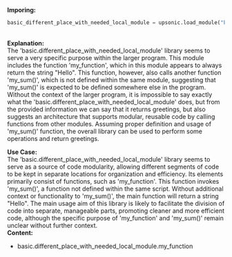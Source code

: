 <b class="custom_code_highlight_green">Imporing:</b><br>
```python
basic_different_place_with_needed_local_module = upsonic.load_module("basic.different_place_with_needed_local_module")
```
<br><b class="custom_code_highlight_green">Explanation:</b><br>The 'basic.different_place_with_needed_local_module' library seems to serve a very specific purpose within the larger program. This module includes the function 'my_function', which in this module appears to always return the string "Hello". This function, however, also calls another function 'my_sum()', which is not defined within the same module, suggesting that 'my_sum()' is expected to be defined somewhere else in the program. Without the context of the larger program, it is impossible to say exactly what the 'basic.different_place_with_needed_local_module' does, but from the provided information we can say that it returns greetings, but also suggests an architecture that supports modular, reusable code by calling functions from other modules. Assuming proper definition and usage of 'my_sum()' function, the overall library can be used to perform some operations and return greetings.

<b class="custom_code_highlight_green">Use Case:</b><br>The 'basic.different_place_with_needed_local_module' library seems to serve as a source of code modularity, allowing different segments of code to be kept in separate locations for organization and efficiency. Its elements primarily consist of functions, such as 'my_function'. This function invokes 'my_sum()', a function not defined within the same script. Without additional context or functionality to 'my_sum()', the main function will return a string "Hello". The main usage aim of this library is likely to facilitate the division of code into separate, manageable parts, promoting cleaner and more efficient code, although the specific purpose of 'my_function' and 'my_sum()' remain unclear without further context.
<br><b class="custom_code_highlight_green">Content:</b><br>
  - basic.different_place_with_needed_local_module.my_function
